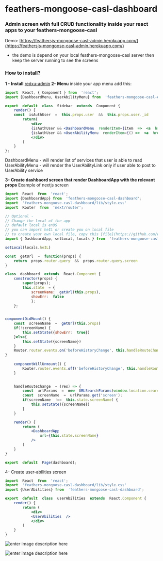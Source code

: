 # feathers-mongoose-casl-dashboard

  

### Admin screen with full CRUD functionality inside your react apps to your feathers-mongoose-casl

Demo: [https://feathersjs-mongoose-casl-admin.herokuapp.com/](https://feathersjs-mongoose-casl-admin.herokuapp.com/)
* the demo is depend on your local feathers-mongoose-casl server then keep the server running to see the screens

### How to install?
**1 - Install** [redxu-admin](https://github.com/doronnahum/redux-admin)
**2- Menu**
	inside your app menu add this:
```jsx
import  React, { Component } from  'react';
import {DashboardMenu, UserAbilityMenu} from  'feathers-mongoose-casl-dashboard';

export  default  class  Sidebar  extends  Component {
	render() {
	const  isAuthUser  =  this.props.user  &&  this.props.user._id
		return(
			<div>
			{isAuthUser && <DashboardMenu  renderItem={item  =>  <a  href={`/app/dashboard?screen=${item.result.name}`}>{item.result.name}</a>}  />}
			{isAuthUser && <UserAbilityMenu  renderItem={() =>  <a  href={'/app/user-abilities'}>User-abilities</a>}  />}
			</div>
		)
	}
};

```
DashboardMenu - will render list of services that user is able to read
UserAbilityMenu - will render the UserAbilityLink only if user able to post to UserAbility service 

**3- Create dashbaord screen that render DashboardApp with the relevant props**
Example of nextjs screen
```jsx
import  React  from  'react';
import {DashboardApp} from  'feathers-mongoose-casl-dashboard';
import  'feathers-mongoose-casl-dashboard/lib/style.css'
import  Router  from  'next/router';

// Optional -
// Change the local of the app
// default local is enUS
// you can import heIL or create you on local file
// to create your own local file, copy this [file](https://github.com/doronnahum/feathers-mongoose-casl-dashboard/tree/master/src/local/en-US.js) and update
import { DashboardApp, setLocal, locals } from  'feathers-mongoose-casl-dashboard';

setLocal(locals.heIL)

const  getUrl  =  function(props) {
	return  props.router.query  &&  props.router.query.screen
}

class  dashboard  extends  React.Component {
	constructor(props) {
		super(props);
		this.state  = {
			screenName:  getUrl(this.props),
			showErr:  false
			};
	};

  
componentDidMount() {
	const  screenName  =  getUrl(this.props)
	if(!screenName) {
		this.setState({showErr:  true})
	}else{
		this.setState({screenName})
	}
	Router.router.events.on('beforeHistoryChange', this.handleRouteChange)
}
 
	componentWillUnmount() {
		Router.router.events.off('beforeHistoryChange', this.handleRouteChange)
	}

	 
	handleRouteChange  = (res) => {
		const  urlParams  =  new  URLSearchParams(window.location.search);
		const  screenName  =  urlParams.get('screen');
		if(screenName  !==  this.state.screenName) {
			this.setState({screenName})
		}
	}

	render() {
		return (
			<DashboardApp
				url={this.state.screenName}
			/>
		)
	}
}

export  default  Page(dashboard);
```
4- Create user-abilities screen

```jsx
import  React  from  'react';
import  'feathers-mongoose-casl-dashboard/lib/style.css'
import {UserAbilities} from  'feathers-mongoose-casl-dashboard';

export  default  class  userAbilities  extends  React.Component {
	render() {
		return (
			<div>
			<UserAbilities  />
			</div>
		)
	}
}
```

![enter image description here](https://lh3.googleusercontent.com/yA50tzAExSBOwLYwW4r2KGrR6QsDYfAyQ4gW30hvRfI7DKnxlr-e1slRazf-dVcOIFXAW9J0gFUgew)

![enter image description here](https://lh3.googleusercontent.com/kdD1ld8foj19DJ1iEtIu0TpEd4mNop0Lf2bOgn4ceyKTN7Qe32o6XzdcgQ3dw4nvsn81kMnNzDXT1Q)